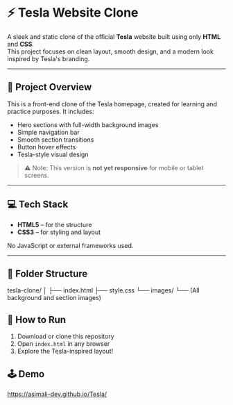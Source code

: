 # ⚡ Tesla Website Clone

A sleek and static clone of the official **Tesla** website built using only **HTML** and **CSS**.  
This project focuses on clean layout, smooth design, and a modern look inspired by Tesla's branding.

---

## 🚗 Project Overview

This is a front-end clone of the Tesla homepage, created for learning and practice purposes. It includes:

- Hero sections with full-width background images  
- Simple navigation bar  
- Smooth section transitions  
- Button hover effects  
- Tesla-style visual design

> ⚠️ Note: This version is **not yet responsive** for mobile or tablet screens.

---

## 💻 Tech Stack

- **HTML5** – for the structure  
- **CSS3** – for styling and layout  

No JavaScript or external frameworks used.

---

## 📂 Folder Structure

tesla-clone/
│
├── index.html
├── style.css
└── images/
└── (All background and section images)

## 🚀 How to Run

1. Download or clone this repository  
2. Open `index.html` in any browser  
3. Explore the Tesla-inspired layout!

## 🕹️ Demo
https://asimali-dev.github.io/Tesla/
